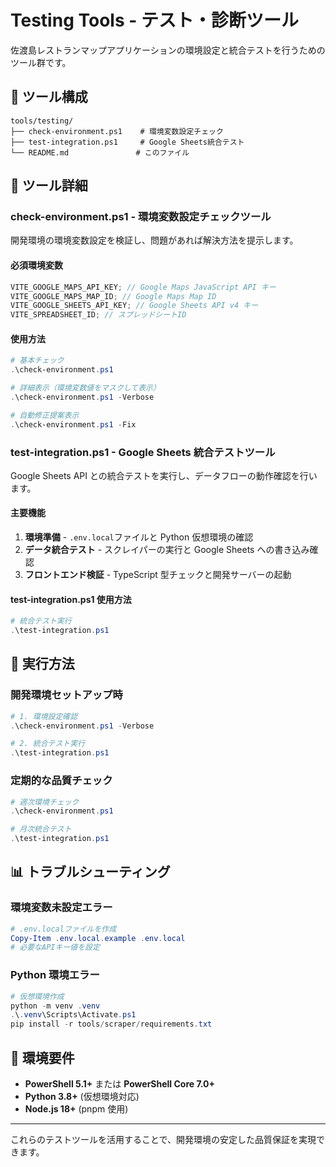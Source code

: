 # Testing Tools - テスト・診断ツール

佐渡島レストランマップアプリケーションの環境設定と統合テストを行うためのツール群です。

## 📁 ツール構成

```text
tools/testing/
├── check-environment.ps1    # 環境変数設定チェック
├── test-integration.ps1     # Google Sheets統合テスト
└── README.md               # このファイル
```

## 🔧 ツール詳細

### check-environment.ps1 - 環境変数設定チェックツール

開発環境の環境変数設定を検証し、問題があれば解決方法を提示します。

#### 必須環境変数

```typescript
VITE_GOOGLE_MAPS_API_KEY; // Google Maps JavaScript API キー
VITE_GOOGLE_MAPS_MAP_ID; // Google Maps Map ID
VITE_GOOGLE_SHEETS_API_KEY; // Google Sheets API v4 キー
VITE_SPREADSHEET_ID; // スプレッドシートID
```

#### 使用方法

```powershell
# 基本チェック
.\check-environment.ps1

# 詳細表示（環境変数値をマスクして表示）
.\check-environment.ps1 -Verbose

# 自動修正提案表示
.\check-environment.ps1 -Fix
```

### test-integration.ps1 - Google Sheets 統合テストツール

Google Sheets API との統合テストを実行し、データフローの動作確認を行います。

#### 主要機能

1. **環境準備** - `.env.local`ファイルと Python 仮想環境の確認
2. **データ統合テスト** - スクレイパーの実行と Google Sheets への書き込み確認
3. **フロントエンド検証** - TypeScript 型チェックと開発サーバーの起動

#### test-integration.ps1 使用方法

```powershell
# 統合テスト実行
.\test-integration.ps1
```

## 🚀 実行方法

### 開発環境セットアップ時

```powershell
# 1. 環境設定確認
.\check-environment.ps1 -Verbose

# 2. 統合テスト実行
.\test-integration.ps1
```

### 定期的な品質チェック

```powershell
# 週次環境チェック
.\check-environment.ps1

# 月次統合テスト
.\test-integration.ps1
```

## 📊 トラブルシューティング

### 環境変数未設定エラー

```powershell
# .env.localファイルを作成
Copy-Item .env.local.example .env.local
# 必要なAPIキー値を設定
```

### Python 環境エラー

```powershell
# 仮想環境作成
python -m venv .venv
.\.venv\Scripts\Activate.ps1
pip install -r tools/scraper/requirements.txt
```

## 🔧 環境要件

- **PowerShell 5.1+** または **PowerShell Core 7.0+**
- **Python 3.8+** (仮想環境対応)
- **Node.js 18+** (pnpm 使用)

---

これらのテストツールを活用することで、開発環境の安定した品質保証を実現できます。
